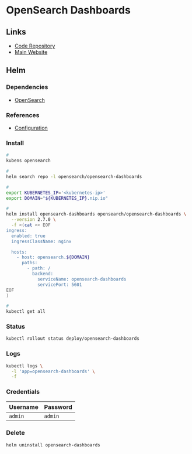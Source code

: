 # OpenSearch Dashboards

## Links

- [Code Repository](https://github.com/opensearch-project/OpenSearch-Dashboards)
- [Main Website](https://opensearch.org/docs/latest/dashboards/index/)

## Helm

### Dependencies

- [OpenSearch](./README.md#helm)

### References

- [Configuration](https://github.com/opensearch-project/helm-charts/tree/main/charts/opensearch-dashboards#configuration)

### Install

```sh
#
kubens opensearch

#
helm search repo -l opensearch/opensearch-dashboards

#
export KUBERNETES_IP='<kubernetes-ip>'
export DOMAIN="${KUBERNETES_IP}.nip.io"

#
helm install opensearch-dashboards opensearch/opensearch-dashboards \
  --version 2.7.0 \
  -f <(cat << EOF
ingress:
  enabled: true
  ingressClassName: nginx

  hosts:
    - host: opensearch.${DOMAIN}
      paths:
        - path: /
          backend:
            serviceName: opensearch-dashboards
            servicePort: 5601
EOF
)

#
kubectl get all
```

### Status

```sh
kubectl rollout status deploy/opensearch-dashboards
```

### Logs

```sh
kubectl logs \
  -l 'app=opensearch-dashboards' \
  -f
```

### Credentials

| Username | Password |
| -------- | -------- |
| `admin`  | `admin`  |

### Delete

```sh
helm uninstall opensearch-dashboards
```
